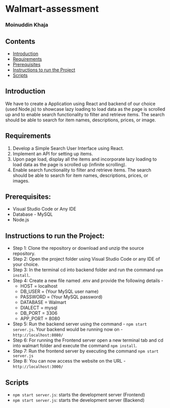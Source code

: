 # Walmart-assessment

### Moinuddin Khaja

## Contents
  - [Introduction](#objective)
  - [Requirements](#requirements)
  - [Prerequisites](#prerequisites)
  - [Instructions to run the Project](#instructions-to-run-the-project)
  - [Scripts](#scripts)

## Introduction
We have to create a Application using React and backend of our choice (used Node.js) to showcase lazy loading to load data as the page is scrolled up and to enable search functionality to filter and retrieve items. The search should be able to search for item names, descriptions, prices, or image.

## Requirements
1. Develop a Simple Search User Interface using React.
2. Implement an API for setting up items.
3. Upon page load, display all the items and incorporate lazy loading to load data as the page is scrolled up (infinite scrolling).
4. Enable search functionality to filter and retrieve items. The search should be able to search for item names, descriptions, prices, or images.

## Prerequisites:
- Visual Studio Code or Any IDE 
- Database - MySQL
- Node.js

## Instructions to run the Project:
- Step 1: Clone the repository or download and unzip the source repository.
- Step 2: Open the project folder using Visual Studio Code or any IDE of your choice.
- Step 3: In the terminal cd into backend folder and run the command `npm install`.
- Step 4: Create a new file named .env and provide the following details - 
    - HOST = localhost
    - DB_USER = (Your MySQL user name)
    - PASSWORD = (Your MySQL password)
    - DATABASE = Walmart
    - DIALECT = mysql
    - DB_PORT = 3306
    - APP_PORT = 8080
- Step 5: Run the backend server using the command - `npm start server.js`. Your backend would be running now on - `http://localhost:8080/`
- Step 6: For running the Frontend server open a new terminal tab and cd into walmart folder and execute the command `npm install`.
- Step 7: Run the frontend server by executing the command `npm start server.js`
- Step 8: You can now access the website on the URL - `http://localhost:3000/`

## Scripts
- `npm start server.js`: starts the development server (Frontend)
- `npm start server.js`: starts the development server (Backend)